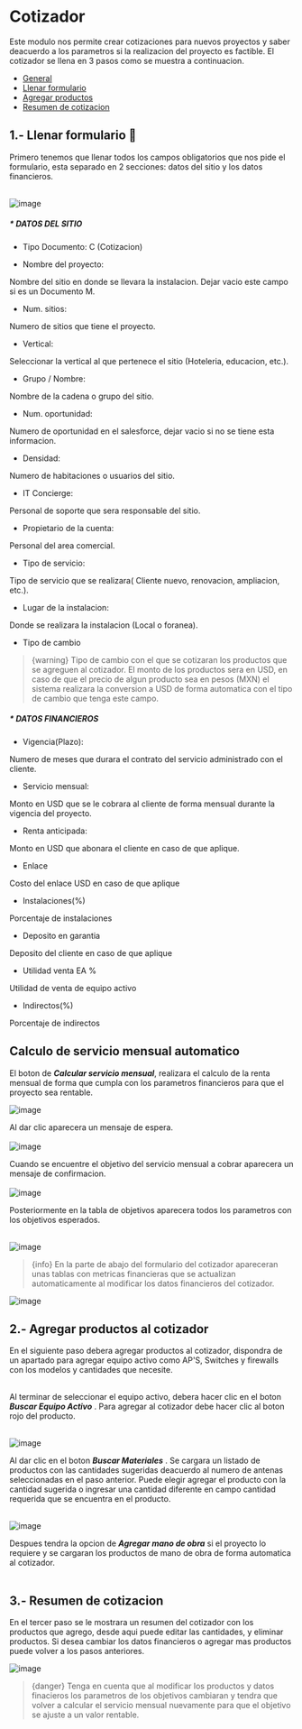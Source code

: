 # Cotizador
Este modulo nos permite crear cotizaciones para nuevos proyectos y saber deacuerdo a los parametros si la realizacion del proyecto es factible. El cotizador se llena en 3 pasos como se muestra a continuacion.


 - [General](#head1)
 - [Llenar formulario](#formNew)
 - [Agregar productos](#agregarProductos)
 - [Resumen de cotizacion](#resumen)
 

## <a name="formNew">1.- Llenar formulario</a> :pencil:
Primero tenemos que llenar todos los campos obligatorios que nos pide el formulario, esta separado en 2 secciones: datos del sitio y los datos financieros.<br><br>

![image](/images/docs/quoting/formNuevoCotizador.png)

<h5 class="text-danger">* DATOS DEL SITIO</h5>

- Tipo Documento:
C (Cotizacion)

- Nombre del proyecto:

Nombre del sitio en donde se llevara la instalacion. Dejar vacio este campo si es un Documento M.

- Num. sitios: 

Numero de sitios que tiene el proyecto.

- Vertical: 

Seleccionar la vertical al que pertenece el sitio (Hoteleria, educacion, etc.).

- Grupo / Nombre: 

Nombre de la cadena o grupo del sitio.

- Num. oportunidad: 

Numero de oportunidad en el salesforce, dejar vacio si no se tiene esta informacion.

- Densidad: 

Numero de habitaciones o usuarios del sitio.

- IT Concierge: 

Personal de soporte que sera responsable del sitio. 

- Propietario de la cuenta: 

Personal del area comercial.

- Tipo de servicio: 

Tipo de servicio que se realizara( Cliente nuevo, renovacion, ampliacion, etc.).

- Lugar de la instalacion: 

Donde se realizara la instalacion (Local o foranea).

- Tipo de cambio

> {warning} Tipo de cambio con el que se cotizaran los productos que se agreguen al cotizador.
El monto de los productos sera en USD, en caso de que el precio de algun producto sea en pesos (MXN) el sistema realizara la conversion a USD de forma automatica con el tipo de cambio que tenga este campo.

<h5 class="text-danger">* DATOS FINANCIEROS</h5>

- Vigencia(Plazo): 

Numero de meses que durara el contrato del servicio administrado con el cliente.

- Servicio mensual: 

Monto en USD que se le cobrara al cliente de forma mensual durante la vigencia del proyecto.

- Renta anticipada: 

Monto en USD que abonara el cliente en caso de que aplique.

- Enlace

Costo del enlace USD en caso de que aplique

- Instalaciones(%)

Porcentaje de instalaciones

- Deposito en garantia

Deposito del cliente en caso de que aplique

- Utilidad venta EA %

Utilidad de venta de equipo activo

- Indirectos(%)

Porcentaje de indirectos

## <a name="servicio_mensual">Calculo de servicio mensual automatico</a> 
El boton de ***Calcular servicio mensual***, realizara el calculo de la renta mensual de forma que cumpla con los parametros financieros para que el proyecto sea rentable.

![image](/images/docs/quoting/servicio_mensual_boton.png)

Al dar clic aparecera un mensaje de espera.<br><br>
![image](/images/docs/quoting/buscandoObjetivo.png)

Cuando se encuentre el objetivo del servicio mensual a cobrar aparecera un mensaje de confirmacion. <br><br>
![image](/images/docs/quoting/servicioMensualAlert.png)

Posteriormente en la tabla de objetivos aparecera todos los parametros con los objetivos esperados. <br><br>

![image](/images/docs/quoting/Objetivos.png)

 > {info} En la parte de abajo del formulario del cotizador apareceran unas tablas con metricas financieras que se actualizan automaticamente al modificar los datos financieros del cotizador.

 ![image](/images/docs/quoting/tablasParametros.png)

 ## <a name="agregarProductos">2.- Agregar productos al cotizador</a>

En el siguiente paso debera agregar productos al cotizador, dispondra de un apartado para agregar equipo activo como AP'S, Switches y firewalls con los modelos y cantidades que necesite.<br><br>

Al terminar de seleccionar el equipo activo, debera hacer clic en el boton ***Buscar Equipo Activo*** . Para agregar al cotizador debe hacer clic al boton rojo del producto. <br><br>

![image](/images/docs/quoting/agregarEA.png)

Al dar clic en el boton ***Buscar Materiales*** . Se cargara un listado de productos con las cantidades sugeridas deacuerdo al numero de antenas seleccionadas en el paso anterior. Puede elegir agregar el producto con la cantidad sugerida o ingresar una cantidad diferente en campo cantidad requerida que se encuentra en el producto.  <br><br>

![image](/images/docs/quoting/agregarENA.png)

Despues tendra la opcion de ***Agregar mano de obra*** si el proyecto lo requiere y se cargaran los productos de mano de obra de forma automatica al cotizador.   <br><br>

## <a name="resumen">3.- Resumen de cotizacion </a>
En el tercer paso se le mostrara un resumen del cotizador con los productos que agrego, desde aqui puede editar las cantidades, y eliminar productos. Si desea cambiar los datos financieros o agregar mas productos puede volver a los pasos anteriores.

![image](/images/docs/quoting/resumenCotizacion.png)

> {danger} Tenga en cuenta que al modificar los productos y datos finacieros los parametros de los objetivos cambiaran y tendra que volver a calcular el servicio mensual nuevamente para que el objetivo se ajuste a un valor rentable.




